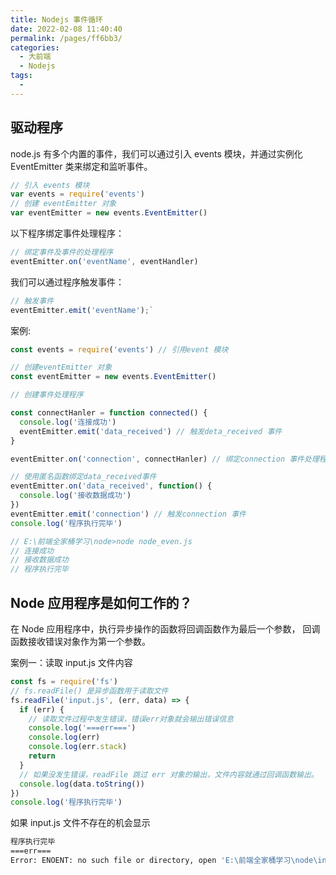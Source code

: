 ```yaml
---
title: Nodejs 事件循环
date: 2022-02-08 11:40:40
permalink: /pages/ff6bb3/
categories:
  - 大前端
  - Nodejs
tags:
  -
---
```


## 驱动程序

node.js 有多个内置的事件，我们可以通过引入 events 模块，并通过实例化 EventEmitter 类来绑定和监听事件。

```js
// 引入 events 模块
var events = require('events')
// 创建 eventEmitter 对象
var eventEmitter = new events.EventEmitter()
```

以下程序绑定事件处理程序：

```js
// 绑定事件及事件的处理程序
eventEmitter.on('eventName', eventHandler)
```

我们可以通过程序触发事件：

```js
// 触发事件
eventEmitter.emit('eventName');`
```

案例:

```js
const events = require('events') // 引用event 模块

// 创建eventEmitter 对象
const eventEmitter = new events.EventEmitter()

// 创建事件处理程序

const connectHanler = function connected() {
  console.log('连接成功')
  eventEmitter.emit('data_received') // 触发deta_received 事件
}

eventEmitter.on('connection', connectHanler) // 绑定connection 事件处理程序

// 使用匿名函数绑定data_received事件
eventEmitter.on('data_received', function() {
  console.log('接收数据成功')
})
eventEmitter.emit('connection') // 触发connection 事件
console.log('程序执行完毕')

// E:\前端全家桶学习\node>node node_even.js
// 连接成功
// 接收数据成功
// 程序执行完毕
```

## Node 应用程序是如何工作的？

在 Node 应用程序中，执行异步操作的函数将回调函数作为最后一个参数， 回调函数接收错误对象作为第一个参数。

案例一：读取 input.js 文件内容

```js
const fs = require('fs')
// fs.readFile() 是异步函数用于读取文件
fs.readFile('input.js', (err, data) => {
  if (err) {
    // 读取文件过程中发生错误，错误err对象就会输出错误信息
    console.log('===err===')
    console.log(err)
    console.log(err.stack)
    return
  }
  // 如果没发生错误，readFile 跳过 err 对象的输出，文件内容就通过回调函数输出。
  console.log(data.toString())
})
console.log('程序执行完毕')
```

如果 input.js 文件不存在的机会显示

```sh
程序执行完毕
===err===
Error: ENOENT: no such file or directory, open 'E:\前端全家桶学习\node\inpu.js'

```
